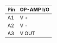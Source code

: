 <!--
 Copyright (c) 2024 David Such
 
 This software is released under the MIT License.
 https://opensource.org/licenses/MIT
-->

| Pin | OP-AMP I/O |
|-----|----------|
| A1  | V +  |
| A2  | V -  |
| A3  | V OUT|